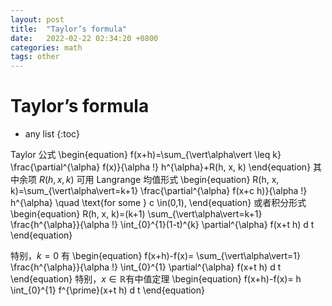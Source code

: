 ```yaml
---
layout: post
title:  "Taylor’s formula"
date:   2022-02-22 02:34:20 +0800
categories: math
tags: other
---
```


# Taylor’s formula

* any list
{:toc}

Taylor 公式
\begin{equation}
f(x+h)=\sum_{\vert\alpha\vert \leq k} \frac{\partial^{\alpha} f(x)}{\alpha !} h^{\alpha}+R(h, x, k)
\end{equation}
其中余项 $R(h, x, k)$ 可用 Langrange 均值形式
\begin{equation}
R(h, x, k)=\sum_{\vert\alpha\vert=k+1} \frac{\partial^{\alpha} f(x+c h)}{\alpha !} h^{\alpha} \quad \text{for some } c \in(0,1),
\end{equation}
或者积分形式
\begin{equation}
R(h, x, k)=(k+1) \sum_{\vert\alpha\vert=k+1} \frac{h^{\alpha}}{\alpha !} \int_{0}^{1}(1-t)^{k} \partial^{\alpha} f(x+t h) d t
\end{equation}

特别，$k=0$ 有
\begin{equation}
f(x+h)-f(x)= \sum_{\vert\alpha\vert=1} \frac{h^{\alpha}}{\alpha !} \int_{0}^{1} \partial^{\alpha} f(x+t h) d t
\end{equation}
特别，$x\in\mathbb{R}$有中值定理
\begin{equation}
f(x+h)-f(x)= h \int_{0}^{1} f^{\prime}(x+t h) d t
\end{equation}